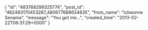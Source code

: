  {
   "id": "483768298325774",
   "post_id": "462493170453287_480677688634835",
   "from_name": "Icbeonne Senama",
   "message": "You got me...",
   "created_time": "2013-02-22T06:31:29+0000"
 }
